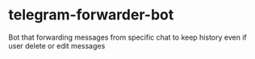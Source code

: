 # telegram-forwarder-bot
Bot that forwarding messages from specific chat to keep history even if user delete or edit messages
